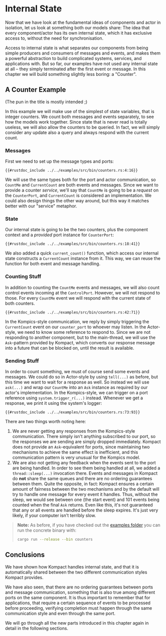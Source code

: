# Internal State

Now that we have look at the fundamental ideas of components and actor in isolation, let us look at something both our models share: The idea that every component/actor has its own internal state, which it has exclusive access to, without the need for synchronisation.

Access to internal state is what separates our components from being simple producers and consumers of messages and events, and makes them a powerful abstraction to build complicated systems, services, and applications with. But so far, our examples have not used any internal state at all – they simply terminated after the first event or message. In this chapter we will build something slightly less boring: a "Counter".

## A Counter Example
(The pun in the title is mostly intended ;)

In this example we will make use of the simplest of state variables, that is integer counters. We count both messages and events separately, to see how the models work together. Since state that is never read is totally useless, we will also allow the counters to be queried. In fact, we will simply consider any update also a query and always respond with the current count.

### Messages

First we need to set up the message types and ports:

```rust,edition2018,no_run,noplaypen
{{#rustdoc_include ../../examples/src/bin/counters.rs:4:16}}
```

We will use the same types both for the port and actor communication, so `CountMe` and `CurrentCount` are both events and messages.
Since we want to provide a counter *service*, we'll say that `CountMe` is going to be a *request* on the `CounterPort`, and `CurrentCount` is considered an implementation. We could also design things the other way around, but this way it matches better with our "service" metaphor.

### State

Our internal state is going to be the two counters, plus the component context and a *provided* port instance for `CounterPort`:

```rust,edition2018,no_run,noplaypen
{{#rustdoc_include ../../examples/src/bin/counters.rs:18:41}}
```

We also added a quick `current_count()` function, which access our internal state constructs a `CurrentCount` instance from it. This way, we can reuse the function for both event and message handling.

### Counting Stuff

In addition to counting the `CountMe` events and messages, we will also count control events incoming at the `ControlPort`. However, we will not respond to those. For every `CountMe` event we will respond with the current state of both counters.

```rust,edition2018,no_run,noplaypen
{{#rustdoc_include ../../examples/src/bin/counters.rs:42:71}}
```

In the Kompics-style communication, we reply by simply triggering the `CurrentCount` event on our `counter_port` to whoever may listen. In the Actor-style, we need to know some reference to respond to. Since we are not responding to another component, but to the main-thread, we will use the `Ask`-pattern provided by Kompact, which converts our response message into a future that can be blocked on, until the result is available.

### Sending Stuff

In order to count something, we must of course send some events and messages. We could do so in Actor-style by using `tell(...)` as before, but this time we want to wait for a response as well. So instead we will use `ask(...)` and wrap our `CountMe` into an `Ask` instance as required by our actor's implementation. In the Kompics-style, we can trigger on a port reference using `system.trigger_r(...)` instead. Whenever we get a response, we print it using the system's logger:

```rust,edition2018,no_run,noplaypen
{{#rustdoc_include ../../examples/src/bin/counters.rs:73:93}}
```

There are two things worth noting here:

1. We are never getting any responses from the Kompics-style communication. There simply isn't anything subscribed to our port, so the responses we are sending are simply dropped immediately. Kompact does not provide an `Ask`-equivalent for ports, since maintaining two mechanisms to achieve the same effect is inefficient, and this communication pattern is very unusual for the Kompics model.
2. We are also not getting any feedback when the events sent to the port are being handled. In order to see them being handled at all, we added a `thread::sleep(...)` invocation there. Events and messages in Kompact do **not** share the same queues and there are no ordering guarantees between them. Quite the opposite, in fact: Kompact ensures a certain amount of fairness between the two mechanisms and by the default will try to handle one message for every event it handles. Thus, without the sleep, we would see between one (the start event) and 101 events being counted when the final `Ask` returns. Even like this, it's not guaranteed that any or all events are handled before the sleep expires. It's just very likely, if your computer isn't terribly slow.

> **Note:** As before, if you have checked out the [examples folder](https://github.com/kompics/kompact/tree/master/docs/examples) you can run the concrete binary with:
> ```bash
> cargo run --release --bin counters
> ```

## Conclusions

We have shown how Kompact handles internal state, and that it is automatically shared between the two different communication styles Kompact provides.

We have also seen, that there are no ordering guarantees between ports and message communication, something that is also true among different ports on the same component. It is thus important to remember that for applications, that require a certain sequence of events to be processed before proceeding, verifying completion must happen through the same communication style and even through the same port.

We will go through all the new parts introduced in this chapter again in detail in the following sections.
